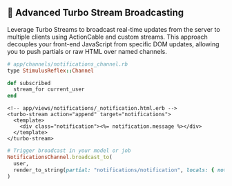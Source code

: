 ## 🚀 Advanced Turbo Stream Broadcasting
Leverage Turbo Streams to broadcast real-time updates from the server to multiple clients using ActionCable and custom streams. This approach decouples your front-end JavaScript from specific DOM updates, allowing you to push partials or raw HTML over named channels.

```ruby
# app/channels/notifications_channel.rb
type StimulusReflex::Channel

def subscribed
  stream_for current_user
end
```

```erb
<!-- app/views/notifications/_notification.html.erb -->
<turbo-stream action="append" target="notifications">
  <template>
    <div class="notification"><%= notification.message %></div>
  </template>
</turbo-stream>
```

```ruby
# Trigger broadcast in your model or job
NotificationsChannel.broadcast_to(
  user,
  render_to_string(partial: "notifications/notification", locals: { notification: new_notification })
)
```